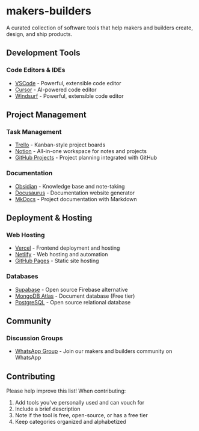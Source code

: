 # makers-builders

A curated collection of software tools that help makers and builders create, design, and ship products.

## Development Tools

### Code Editors & IDEs

- [VSCode](https://code.visualstudio.com/) - Powerful, extensible code editor
- [Cursor](https://www.cursor.com/) - AI-powered code editor
- [Windsurf](https://code.visualstudio.com/) - Powerful, extensible code editor

## Project Management

### Task Management

- [Trello](https://trello.com/) - Kanban-style project boards
- [Notion](https://www.notion.so/) - All-in-one workspace for notes and projects
- [GitHub Projects](https://github.com/features/projects) - Project planning integrated with GitHub

### Documentation

- [Obsidian](https://obsidian.md/) - Knowledge base and note-taking
- [Docusaurus](https://docusaurus.io/) - Documentation website generator
- [MkDocs](https://www.mkdocs.org/) - Project documentation with Markdown

## Deployment & Hosting

### Web Hosting

- [Vercel](https://vercel.com/) - Frontend deployment and hosting
- [Netlify](https://www.netlify.com/) - Web hosting and automation
- [GitHub Pages](https://pages.github.com/) - Static site hosting

### Databases

- [Supabase](https://supabase.com/) - Open source Firebase alternative
- [MongoDB Atlas](https://www.mongodb.com/atlas) - Document database (Free tier)
- [PostgreSQL](https://www.postgresql.org/) - Open source relational database

## Community

### Discussion Groups

- [WhatsApp Group](https://chat.whatsapp.com/D0QT0J7Q79W7SJXBVygOAM) - Join our makers and builders community on WhatsApp

## Contributing

Please help improve this list! When contributing:

1. Add tools you've personally used and can vouch for
2. Include a brief description
3. Note if the tool is free, open-source, or has a free tier
4. Keep categories organized and alphabetized
